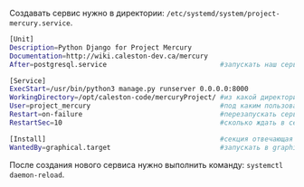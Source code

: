 Создавать сервис нужно в директории: `/etc/systemd/system/project-mercury.service`.

```bash
[Unit]
Description=Python Django for Project Mercury
Documentation=http://wiki.caleston-dev.ca/mercury
After=postgresql.service                            #запускать наш сервис только когда поднялся postgresql.service

[Service]
ExecStart=/usr/bin/python3 manage.py runserver 0.0.0.0:8000
WorkingDirectory=/opt/caleston-code/mercuryProject/ #из какой директории будет выполняться команда выше
User=project_mercury                                #под каким пользователем запускать сервис
Restart=on-failure                                  #перезапускать сервис автоматически в случае сбоя
RestartSec=10                                       #сколько ждать в секундах перед попыткой перезапуска

[Install]                                           #секция отвечающая за автозапуск сервиса
WantedBy=graphical.target                           #запускать в graphical.target
```

После создания нового сервиса нужно выполнить команду: `systemctl daemon-reload`.